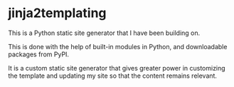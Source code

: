 # jinja2templating

This is a Python static site generator that I have been building on.

This is done with the help of built-in modules in Python, and downloadable packages from PyPI.

It is a custom static site generator that gives greater power in customizing the template and updating my site so that the content remains relevant.

